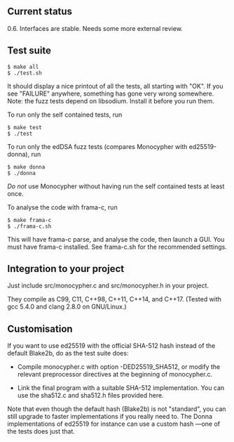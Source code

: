 Current status
--------------

0.6.  Interfaces are stable.  Needs some more external review.


Test suite
----------

    $ make all
    $ ./test.sh

It should display a nice printout of all the tests, all starting with
"OK".  If you see "FAILURE" anywhere, something has gone very wrong
somewhere.  Note: the fuzz tests depend on libsodium.  Install it
before you run them.

To run only the self contained tests, run

    $ make test
    $ ./test

To run only the edDSA fuzz tests (compares Monocypher with
ed25519-donna), run

    $ make donna
    $ ./donna

*Do not* use Monocypher without having run the self contained tests at
least once.

To analyse the code with frama-c, run

    $ make frama-c
    $ ./frama-c.sh

This will have frama-c parse, and analyse the code, then launch a GUI.
You must have frama-c installed.  See frama-c.sh for the recommended
settings.

Integration to your project
---------------------------

Just include src/monocypher.c and src/monocypher.h in your project.

They compile as C99, C11, C++98, C++11, C++14, and C++17. (Tested with
gcc 5.4.0 and clang 2.8.0 on GNU/Linux.)


Customisation
-------------

If you want to use ed25519 with the official SHA-512 hash instead of
the default Blake2b, do as the test suite does:

- Compile monocypher.c with option -DED25519_SHA512, or modify the
  relevant preprocessor directives at the beginning of monocypher.c.

- Link the final program with a suitable SHA-512 implementation.  You
  can use the sha512.c and sha512.h files provided here.

Note that even though the default hash (Blake2b) is not "standard",
you can still upgrade to faster implementations if you really need to.
The Donna implementations of ed25519 for instance can use a custom
hash —one of the tests does just that.
